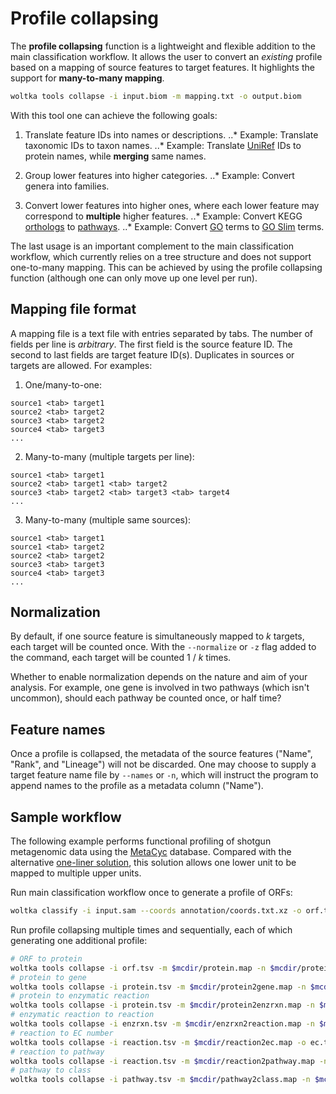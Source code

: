 # Profile collapsing

The **profile collapsing** function is a lightweight and flexible addition to the main classification workflow. It allows the user to convert an _existing_ profile based on a mapping of source features to target features. It highlights the support for **many-to-many mapping**.

```bash
woltka tools collapse -i input.biom -m mapping.txt -o output.biom
```

With this tool one can achieve the following goals:

1. Translate feature IDs into names or descriptions.
..* Example: Translate taxonomic IDs to taxon names.
..* Example: Translate [UniRef](https://www.uniprot.org/help/uniref) IDs to protein names, while **merging** same names.

2. Group lower features into higher categories.
..* Example: Convert genera into families.

3. Convert lower features into higher ones, where each lower feature may correspond to **multiple** higher features.
..* Example: Convert KEGG [orthologs](https://www.genome.jp/kegg/ko.html) to [pathways](https://www.genome.jp/kegg/pathway.html).
..* Example: Convert [GO](http://geneontology.org/docs/ontology-documentation/) terms to [GO Slim](http://www-legacy.geneontology.org/GO.slims.shtml) terms.

The last usage is an important complement to the main classification workflow, which currently relies on a tree structure and does not support one-to-many mapping. This can be achieved by using the profile collapsing function (although one can only move up one level per run).


## Mapping file format

A mapping file is a text file with entries separated by tabs. The number of fields per line is _arbitrary_. The first field is the source feature ID. The second to last fields are target feature ID(s). Duplicates in sources or targets are allowed. For examples:

1. One/many-to-one:
```
source1 <tab> target1
source2 <tab> target2
source3 <tab> target2
source4 <tab> target3
...
```

2. Many-to-many (multiple targets per line):
```
source1 <tab> target1
source2 <tab> target1 <tab> target2
source3 <tab> target2 <tab> target3 <tab> target4
...
```

3. Many-to-many (multiple same sources):
```
source1 <tab> target1
source1 <tab> target2
source2 <tab> target2
source3 <tab> target3
source4 <tab> target3
...
```

## Normalization

By default, if one source feature is simultaneously mapped to _k_ targets, each target will be counted once. With the `--normalize` or `-z` flag added to the command, each target will be counted 1 / _k_ times.

Whether to enable normalization depends on the nature and aim of your analysis. For example, one gene is involved in two pathways (which isn't uncommon), should each pathway be counted once, or half time?


## Feature names

Once a profile is collapsed, the metadata of the source features ("Name", "Rank", and "Lineage") will not be discarded. One may choose to supply a target feature name file by `--names` or `-n`, which will instruct the program to append names to the profile as a metadata column ("Name").


## Sample workflow

The following example performs functional profiling of shotgun metagenomic data using the [MetaCyc](https://metacyc.org/) database. Compared with the alternative [one-liner solution](wol.md#coordinates-based-functional-classification-using-metacyc), this solution allows one lower unit to be mapped to multiple upper units.

Run main classification workflow once to generate a profile of ORFs:

```bash
woltka classify -i input.sam --coords annotation/coords.txt.xz -o orf.tsv
```

Run profile collapsing multiple times and sequentially, each of which generating one additional profile:

```bash
# ORF to protein
woltka tools collapse -i orf.tsv -m $mcdir/protein.map -n $mcdir/protein.names -o protein.tsv
# protein to gene
woltka tools collapse -i protein.tsv -m $mcdir/protein2gene.map -n $mcdir/gene.names -o gene.tsv
# protein to enzymatic reaction
woltka tools collapse -i protein.tsv -m $mcdir/protein2enzrxn.map -n $mcdir/enzrxn.names -o enzrxn.tsv
# enzymatic reaction to reaction
woltka tools collapse -i enzrxn.tsv -m $mcdir/enzrxn2reaction.map -n $mcdir/reaction.names -o reaction.tsv
# reaction to EC number
woltka tools collapse -i reaction.tsv -m $mcdir/reaction2ec.map -o ec.tsv
# reaction to pathway
woltka tools collapse -i reaction.tsv -m $mcdir/reaction2pathway.map -n $mcdir/pathway.names -o pathway.tsv
# pathway to class
woltka tools collapse -i pathway.tsv -m $mcdir/pathway2class.map -n $mcdir/class.names -o class.tsv
```
